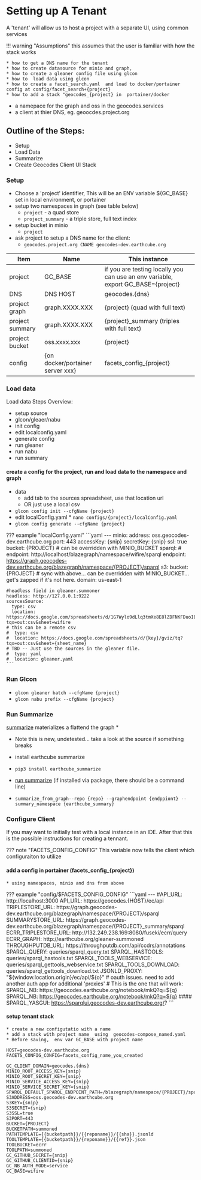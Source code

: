 # Setting up A Tenant
A 'tenant' will allow us to host a project with a separate UI, using common services

!!! warning "Assumptions"
    this assumes that the user is familiar with how the stack works

    * how to get a DNS name for the tenant
    * how to create datasource for minio and graph,
    * how to create a gleaner config file using glcon
    * how to  load data using glcon
    * how to create a facet_search.yaml  and load to docker/portainer config at config/facet_search+{project}
    * how to add a stack "geocodes_{project} in  portainer/docker


* a namepace for the graph and oss in the geocodes.services
* a client at thier DNS, eg. geoocdes.project.org

## Outline of the Steps:

* Setup
* Load Data
* Summarize
* Create Geocodes Client UI Stack

### Setup

* Choose a 'project' identifier, This will be an ENV variable ${GC_BASE} set in local environment, or portainer
* setup two namespaces in graph (see table below)
   * `project` - a quad store
   * `project_summary` - a triple store, full text index
* setup bucket in minio
   * `project`
* ask project to setup a DNS name for the client:
   * `geocodes.project.org CNAME geocodes-dev.earthcube.org`


| Item            | Name                             | This instance                                                                    |
|-----------------|----------------------------------|----------------------------------------------------------------------------------|
| project         | GC_BASE                          | if you are testing locally you can use an env variable, export GC_BASE={project} |
| DNS             | DNS HOST                         | geocodes.{dns}                                                                   |
| project graph   | graph.XXXX.XXX                   | {project}        (quad with full text)                                           |
| project summary | graph.XXXX.XXX                   | {project}_summary   (triples with full text)                                     |
| project bucket  | oss.xxxx.xxx                     | {project}                                                                        |
| config          | {on docker/portainer server xxx} | facets_config_{project}                                                          | 

### Load data
Load data Steps Overview:

* setup source
* glcon/gleaer/nabu
* init config
* edit localconfig.yaml
* generate config
* run gleaner
* run nabu
* run summary

#### create a config for the project, run and load data to the namespace and graph
  * data
    * add tab to the sources spreadsheet, use that location url
    * OR just use a local csv
  * `glcon config init --cfgName {project}`
  *  edit localConfig.yaml
    * `nano configs/{project}/localConfig.yaml`
  * `glcon config generate --cfgName {project}`

??? example "localConfig.yaml"
    ```yaml
    ---
    minio:
      address: oss.geocodes-dev.earthcube.org
      port: 443
      accessKey: {snip}
      secretKey: {snip}
      ssl: true
      bucket: {PROJECT} # can be overridden with MINIO_BUCKET
    sparql:
    #  endpoint: http://localhost/blazegraph/namespace/wifire/sparql
      endpoint: https://graph.geocodes-dev.earthcube.org/blazegraph/namespace/{PROJECT}/sparql
    s3:
      bucket: {PROJECT}  # sync with above... can be overridden with MINIO_BUCKET... get's zapped if it's not here.
      domain: us-east-1
    
    #headless field in gleaner.summoner
    headless: http://127.0.0.1:9222
    sourcesSource:
      type: csv
      location:  https://docs.google.com/spreadsheets/d/1G7Wylo9dLlq3tmXe8E8lZDFNKFDuoIEeEZd3epS0ggQ/gviz/tq?tqx=out:csv&sheet=wifire
    # this can be a remote csv
    #  type: csv
    #  location: https://docs.google.com/spreadsheets/d/{key}/gviz/tq?tqx=out:csv&sheet={sheet_name}
    # TBD -- Just use the sources in the gleaner file.
    #  type: yaml
    #  location: gleaner.yaml
    ```
### Run Glcon

* `glcon gleaner batch --cfgName {project}`
* `glcon nabu prefix --cfgName {project}`

### Run Summarize
[summarize](https://earthcube.github.io/earthcube_utilities/summarize/) materializes a flattend the graph 
* 
* Note this is new, undetested... take a look at the source if something breaks

* install earthcube summarize
* `pip3 install earthcube_summarize`
* [run summarize](https://earthcube.github.io/earthcube_utilities/summarize/#run-summarize_from_graph_namespace) (if installed via package, there should be a command line)
* `summarize_from_graph--repo {repo} --graphendpoint {endppiont} --summary_namespace {earthcube_summary}`



### Configure Client

If you may want to initially test with a local instance in an IDE.
After that this is the possible instructions for creating a tennant.

??? note "FACETS_CONFIG_CONFIG"
    This variable now tells the client which configuraiton to utilize

#### add a config in portainer (facets_config_{project})
    * using namespaces, minio and dns from above
??? example "config/$FACETS_CONFIG_CONFIG"
    ```yaml
    ---
    #API_URL: http://localhost:3000
    API_URL: https://geocodes.{HOST}/ec/api
    TRIPLESTORE_URL: https://graph.geocodes-dev.earthcube.org/blazegraph/namespace/{PROJECT}/sparql
    SUMMARYSTORE_URL: https://graph.geocodes-dev.earthcube.org/blazegraph/namespace/{PROJECT}_summary/sparql
    ECRR_TRIPLESTORE_URL: http://132.249.238.169:8080/fuseki/ecrr/query
    ECRR_GRAPH: http://earthcube.org/gleaner-summoned
    THROUGHPUTDB_URL: https://throughputdb.com/api/ccdrs/annotations
    SPARQL_QUERY: queries/sparql_query.txt
    SPARQL_HASTOOLS: queries/sparql_hastools.txt
    SPARQL_TOOLS_WEBSERVICE: queries/sparql_gettools_webservice.txt
    SPARQL_TOOLS_DOWNLOAD: queries/sparql_gettools_download.txt
    JSONLD_PROXY: "${window.location.origin}/ec/api/${o}"
    # oauth issues. need to add another auth app for additional 'proxies'
    # This is the one that will work: SPARQL_NB: https://geocodes.earthcube.org/notebook/mkQ?q=${q}
    SPARQL_NB: https://geocodes.earthcube.org/notebook/mkQ?q=${q}
    ####
    SPARQL_YASGUI: https://sparqlui.geocodes-dev.earthcube.org/?
    ```

#### setup tenant stack
    * create a new configutatio with a name
    * add a stack with project name  using  geocodes-compose_named.yaml
    * Before saving,  env var GC_BASE with project name



```shell
HOST=geocodes-dev.earthcube.org
FACETS_CONFIG_CONFIG=facets_config_name_you_created

GC_CLIENT_DOMAIN=geocodes.{dns}
MINIO_ROOT_ACCESS_KEY={snip}
MINIO_ROOT_SECRET_KEY={snip}
MINIO_SERVICE_ACCESS_KEY={snip}
MINIO_SERVICE_SECRET_KEY={snip}
SPARQL_DEFAULT_SPARQL_ENDPOINT_PATH=/blazegraph/namespace/{PROJECT}/sparql
S3ADDRESS=oss.geocodes-dev.earthcube.org
S3KEY={snip}
S3SECRET={snip}
S3SSL=true
S3PORT=443
BUCKET={PROJECT}
BUCKETPATH=summoned
PATHTEMPLATE={{bucketpath}}/{{reponame}}/{{sha}}.jsonld
TOOLTEMPLATE={{bucketpath}}/{reponame}}/{{ref}}.json
TOOLBUCKET=ecrr
TOOLPATH=summoned
GC_GITHUB_SECRET={snip}
GC_GITHUB_CLIENTID={snip}
GC_NB_AUTH_MODE=service
GC_BASE=wifire
```
